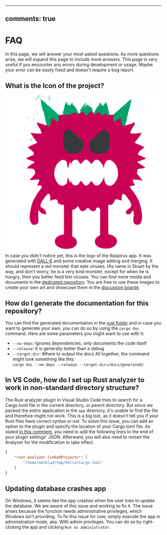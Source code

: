 
---
comments: true
---

# FAQ
In this page, we will answer your most asked questions. As more questions arise, we will expand this page to include more answers. This page is very useful if you encounter any errors during development or usage. Maybe your error can be easily fixed and doesn't require a bug report.

## What is the Icon of the project?
![Transparent logo](../img/transparent-logo.png)
In case you didn't notice yet, this is the logo of the Raspirus app. It was generated with [DALL-E](https://openai.com/product/dall-e-2) and some creative image editing and merging. It should represent a red monster that eats viruses. His name is Stuart by the way, and don't worry, he is a very kind monster, except for when he is hungry, then you better feed him viruses.
You can find more media and documents in the [dedicated repository](https://github.com/Raspirus/media). You are free to use these images to create your own art and showcase them in the [discussion boards](https://github.com/orgs/Raspirus/discussions)

## How do I generate the documentation for this repository?
You can find the generated documentation in the [rust folder](/rust/) and in case you want to generate your own, you can do so by using the `cargo doc` command. Here are some parameters you might want to use with it:
- `--no-deps`: Ignores dependencies, only documents the code itself
- `--release`: It is generally better than a debug
- `--target-dir`: Where to output the docs All together, the command might look something like this: \
  `cargo doc --no-deps --release --target-dir=/docs/generated/`

## In VS Code, how do I set up Rust analyzer to work in non-standard directory structure?
The Rust analyzer plugin in Visual Studio Code tries to search for a Cargo.toml file in the current directory, or parent directory. But since we packed the entire application in the `app` directory, it's unable to find the file and therefore might not work. This is a big lost, as it doesn't tell you if your Rust files have correct syntax or not. To solve this issue, you can add an option to the plugin and specify the location of your Cargo.toml file. As stated [in this comment](https://github.com/rust-lang/rust-analyzer/issues/2649#issuecomment-691582605), you need to add the following lines to the end of your plugin settings' JSON. Afterward, you will also need to restart the Analyzer for the modification to take effect.

```json
{
    "rust-analyzer.linkedProjects": [
        "/home/matklad/tmp/hello/Cargo.toml"
    ]
}
```

## Updating database crashes app
On Windows, it seems like the app crashes when the user tries to update the database. We are aware of this issue and working to fix it. The issue arises because the function needs administrative privileges, which Windows isn't providing. To fix this issue for now, simply execute the app in administration mode, aka. With admin privileges. You can do so by right-clicking the app and clicking `Run as administrator`.